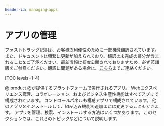 ```yaml
---
header-id: managing-apps
---
```


# アプリの管理

<p class="alert alert-info"><span class="wysiwyg-color-blue120">ファストトラック記事は、お客様の利便性のために一部機械翻訳されています。また、ドキュメントは頻繁に更新が加えられており、翻訳は未完成の部分が含まれることをご了承ください。最新情報は都度公開されておりますため、必ず英語版をご参照ください。翻訳に問題がある場合は、<a href="mailto:support-content-jp@liferay.com">こちら</a>までご連絡ください。</span></p>

[TOC levels=1-4]

@ product @が提供するプラットフォームで実行されるアプリ。 Webエクスペリエンス管理、コラボレーション、およびビジネス生産性機能はすべてアプリで構成されています。 コントロールパネルも構成アプリで構成されています。 他のアプリをインストールして、組み込み機能を追加または変更することもできます。 アプリを管理、検索、インストールする方法はいくつかあります。 このセクションでは、これらのトピックなどについて説明します。
